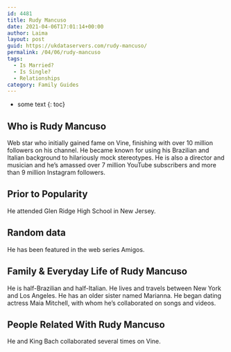 ```yaml
---
id: 4481
title: Rudy Mancuso
date: 2021-04-06T17:01:14+00:00
author: Laima
layout: post
guid: https://ukdataservers.com/rudy-mancuso/
permalink: /04/06/rudy-mancuso
tags:
  - Is Married?
  - Is Single?
  - Relationships
category: Family Guides
---
```


* some text
{: toc}


## Who is Rudy Mancuso
                  
                  
                  
Web star who initially gained fame on Vine, finishing with over 10 million followers on his channel. He became known for using his Brazilian and Italian background to hilariously mock stereotypes. He is also a director and musician and he&#8217;s amassed over 7 million YouTube subscribers and more than 9 million Instagram followers.
                  
              
            
              
            
                
                
                
## Prior to Popularity
                  
                  
                  
He attended Glen Ridge High School in New Jersey.
                  
              
            
              
            
                
                
                
## Random data
                  
                  
                  
He has been featured in the web series Amigos.
                  
              
            
              
            
                
                
                
## Family & Everyday Life of Rudy Mancuso
                  
                  
                  
He is half-Brazilian and half-Italian. He lives and travels between New York and Los Angeles. He has an older sister named Marianna. He began dating actress Maia Mitchell, with whom he&#8217;s collaborated on songs and videos. 
                  
              
            
              
            
                
                
                
## People Related With Rudy Mancuso
                  
                  
                  
He and King Bach collaborated several times on Vine.
                  
              
            
              
            
                
              
            
              
              
            
            
              
            
          
          
          